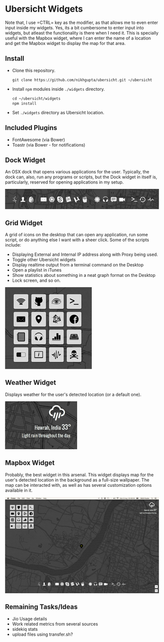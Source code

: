 # Ubersicht Widgets

Note that, I use =CTRL= key as the modifier, as that allows me to even enter
input inside my widgets. Yes, its a bit cumbersome to enter input into widgets,
but atleast the functionality is there when I need it. This is specially useful
with the Mapbox widget, where I can enter the name of a location and get the
Mapbox widget to display the map for that area.

## Install

  - Clone this repository.


        git clone https://github.com/nikhgupta/ubersicht.git ~/ubersicht


  - Install `npm` modules inside `./widgets` directory.


        cd ~/ubersicht/widgets
        npm install


  - Set `./widgets` directory as Ubersicht location.

## Included Plugins

  - FontAwesome (via Bower)
  - Toastr (via Bower - for notifications)

## Dock Widget

An OSX dock that opens various applications for the user. Typically, the dock
can, also, run any programs or scripts, but the Dock widget in itself is,
particularly, reserved for opening applications in my setup.

![Screenshot - Dock](./screenshots/dock.png)

## Grid Widget

A grid of icons on the desktop that can open any application, run some script,
or do anything else I want with a sheer click. Some of the scripts include:

- Displaying External and Internal IP address along with Proxy being used.
- Toggle other Ubersicht widgets
- Display realtime output from a terminal command on the Desktop
- Open a playlist in iTunes
- Show statistics about something in a neat graph format on the Desktop
- Lock screen, and so on.

![Screenshot - Grid](./screenshots/grid.png)

## Weather Widget

Displays weather for the user's detected location (or a default one).

![Screenshot - Weather](./screenshots/weather.png)

## Mapbox Widget

Probably, the best widget in this arsenal. This widget displays map for the
user's detected location in the background as a full-size wallpaper.
The map can be interacted with, as well as has several customization options
available in it.

![Screenshot - Mapbox](./screenshots/mapbox.png)

## Remaining Tasks/Ideas

- Jio Usage details
- Work related metrics from several sources
- sidekiq stats
- upload files using transfer.sh?

